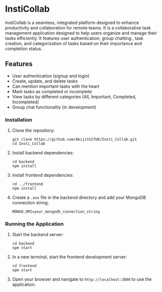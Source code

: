# InstiCollab

InstiCollab is a seamless, integrated platform designed to enhance productivity and collaboration for remote teams. It is a collaborative task management application designed to help users organize and manage their tasks efficiently. It features user authentication, group chatting , task creation, and categorization of tasks based on their importance and completion status. 

## Features

- User authentication (signup and login)
- Create, update, and delete tasks
- Can mention important tasks with the heart
- Mark tasks as completed or incomplete
- View tasks by different categories (All, Important, Completed, Incompleted)
- Group chat functionality (in development)

### Installation

1. Clone the repository:
   ```
   git clone https://github.com/Abijith27UK/Insti_Collab.git
   cd Insti_Collab
   ```

2. Install backend dependencies:
   ```
   cd backend
   npm install
   ```

3. Install frontend dependencies:
   ```
   cd ../frontend
   npm install
   ```

4. Create a `.env` file in the backend directory and add your MongoDB connection string:
   ```
   MONGO_URI=your_mongodb_connection_string
   ```

### Running the Application

1. Start the backend server:
   ```
   cd backend
   npm start
   ```

2. In a new terminal, start the frontend development server:
   ```
   cd frontend
   npm start
   ```

3. Open your browser and navigate to `http://localhost:3000` to use the application.

